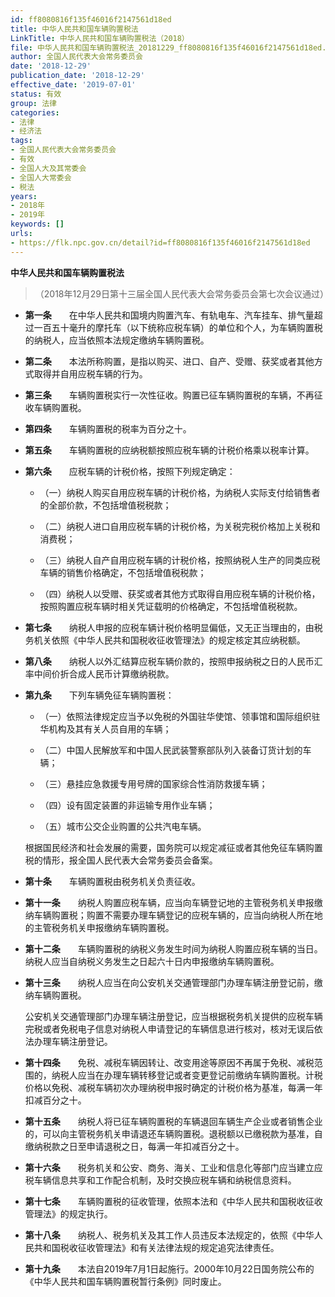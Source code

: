 ```yaml
---
id: ff8080816f135f46016f2147561d18ed
title: 中华人民共和国车辆购置税法
LinkTitle: 中华人民共和国车辆购置税法（2018）
file: 中华人民共和国车辆购置税法_20181229_ff8080816f135f46016f2147561d18ed.docx
author: 全国人民代表大会常务委员会
date: '2018-12-29'
publication_date: '2018-12-29'
effective_date: '2019-07-01'
status: 有效
group: 法律
categories:
- 法律
- 经济法
tags:
- 全国人民代表大会常务委员会
- 有效
- 全国人大及其常委会
- 全国人大常委会
- 税法
years:
- 2018年
- 2019年
keywords: []
urls:
- https://flk.npc.gov.cn/detail?id=ff8080816f135f46016f2147561d18ed
---
```


**中华人民共和国车辆购置税法**

> （2018年12月29日第十三届全国人民代表大会常务委员会第七次会议通过）

- **第一条**　　在中华人民共和国境内购置汽车、有轨电车、汽车挂车、排气量超过一百五十毫升的摩托车（以下统称应税车辆）的单位和个人，为车辆购置税的纳税人，应当依照本法规定缴纳车辆购置税。

- **第二条**　　本法所称购置，是指以购买、进口、自产、受赠、获奖或者其他方式取得并自用应税车辆的行为。

- **第三条**　　车辆购置税实行一次性征收。购置已征车辆购置税的车辆，不再征收车辆购置税。

- **第四条**　　车辆购置税的税率为百分之十。

- **第五条**　　车辆购置税的应纳税额按照应税车辆的计税价格乘以税率计算。

- **第六条**　　应税车辆的计税价格，按照下列规定确定：

  - （一）纳税人购买自用应税车辆的计税价格，为纳税人实际支付给销售者的全部价款，不包括增值税税款；

  - （二）纳税人进口自用应税车辆的计税价格，为关税完税价格加上关税和消费税；

  - （三）纳税人自产自用应税车辆的计税价格，按照纳税人生产的同类应税车辆的销售价格确定，不包括增值税税款；

  - （四）纳税人以受赠、获奖或者其他方式取得自用应税车辆的计税价格，按照购置应税车辆时相关凭证载明的价格确定，不包括增值税税款。

- **第七条**　　纳税人申报的应税车辆计税价格明显偏低，又无正当理由的，由税务机关依照《中华人民共和国税收征收管理法》的规定核定其应纳税额。

- **第八条**　　纳税人以外汇结算应税车辆价款的，按照申报纳税之日的人民币汇率中间价折合成人民币计算缴纳税款。

- **第九条**　　下列车辆免征车辆购置税：

  - （一）依照法律规定应当予以免税的外国驻华使馆、领事馆和国际组织驻华机构及其有关人员自用的车辆；

  - （二）中国人民解放军和中国人民武装警察部队列入装备订货计划的车辆；

  - （三）悬挂应急救援专用号牌的国家综合性消防救援车辆；

  - （四）设有固定装置的非运输专用作业车辆；

  - （五）城市公交企业购置的公共汽电车辆。

  根据国民经济和社会发展的需要，国务院可以规定减征或者其他免征车辆购置税的情形，报全国人民代表大会常务委员会备案。

- **第十条**　　车辆购置税由税务机关负责征收。

- **第十一条**　　纳税人购置应税车辆，应当向车辆登记地的主管税务机关申报缴纳车辆购置税；购置不需要办理车辆登记的应税车辆的，应当向纳税人所在地的主管税务机关申报缴纳车辆购置税。

- **第十二条**　　车辆购置税的纳税义务发生时间为纳税人购置应税车辆的当日。纳税人应当自纳税义务发生之日起六十日内申报缴纳车辆购置税。

- **第十三条**　　纳税人应当在向公安机关交通管理部门办理车辆注册登记前，缴纳车辆购置税。

  公安机关交通管理部门办理车辆注册登记，应当根据税务机关提供的应税车辆完税或者免税电子信息对纳税人申请登记的车辆信息进行核对，核对无误后依法办理车辆注册登记。

- **第十四条**　　免税、减税车辆因转让、改变用途等原因不再属于免税、减税范围的，纳税人应当在办理车辆转移登记或者变更登记前缴纳车辆购置税。计税价格以免税、减税车辆初次办理纳税申报时确定的计税价格为基准，每满一年扣减百分之十。

- **第十五条**　　纳税人将已征车辆购置税的车辆退回车辆生产企业或者销售企业的，可以向主管税务机关申请退还车辆购置税。退税额以已缴税款为基准，自缴纳税款之日至申请退税之日，每满一年扣减百分之十。

- **第十六条**　　税务机关和公安、商务、海关、工业和信息化等部门应当建立应税车辆信息共享和工作配合机制，及时交换应税车辆和纳税信息资料。

- **第十七条**　　车辆购置税的征收管理，依照本法和《中华人民共和国税收征收管理法》的规定执行。

- **第十八条**　　纳税人、税务机关及其工作人员违反本法规定的，依照《中华人民共和国税收征收管理法》和有关法律法规的规定追究法律责任。

- **第十九条**　　本法自2019年7月1日起施行。2000年10月22日国务院公布的《中华人民共和国车辆购置税暂行条例》同时废止。
